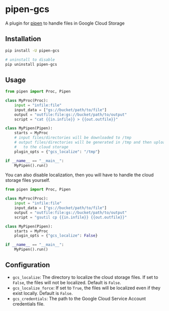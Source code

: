 # pipen-gcs

A plugin for [pipen][1] to handle files in Google Cloud Storage

## Installation

```bash
pip install -U pipen-gcs

# uninstall to disable
pip uninstall pipen-gcs
```

## Usage

```python
from pipen import Proc, Pipen

class MyProc(Proc):
    input = "infile:file"
    input_data = ["gs://bucket/path/to/file"]
    output = "outfile:file:gs://bucket/path/to/output"
    script = "cat {{in.infile}} > {{out.outfile}}"

class MyPipen(Pipen):
    starts = MyProc
    # input files/directories will be downloaded to /tmp
    # output files/directories will be generated in /tmp and then uploaded
    #   to the cloud storage
    plugin_opts = {"gcs_localize": "/tmp"}

if __name__ == "__main__":
    MyPipen().run()
```

You can also disable localization, then you will have to handle the
cloud storage files yourself.

```python
from pipen import Proc, Pipen

class MyProc(Proc):
    input = "infile:file"
    input_data = ["gs://bucket/path/to/file"]
    output = "outfile:file:gs://bucket/path/to/output"
    script = "gsutil cp {{in.infile}} {{out.outfile}}"

class MyPipen(Pipen):
    starts = MyProc
    plugin_opts = {"gcs_localize": False}

if __name__ == "__main__":
    MyPipen().run()
```

## Configuration

- `gcs_localize`: The directory to localize the cloud storage files. If
  set to `False`, the files will not be localized. Default is `False`.
- `gcs_localize_force`: If set to `True`, the files will be localized
  even if they exist locally. Default is `False`.
- `gcs_credentials`: The path to the Google Cloud Service Account
  credentials file.

[1]: https://github.com/pwwang/pipen
